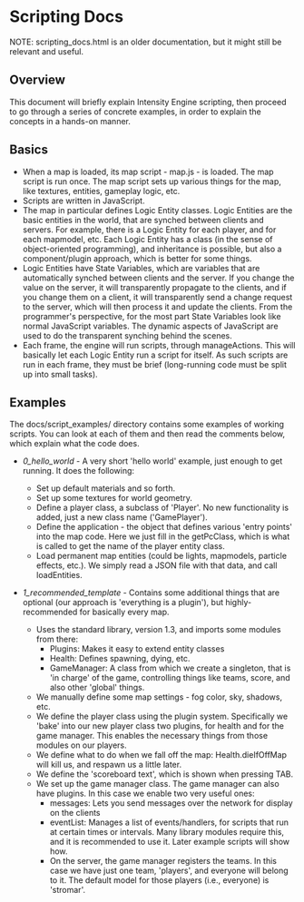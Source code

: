 Scripting Docs
==============

NOTE: scripting_docs.html is an older documentation, but it might still be relevant and useful.


Overview
--------

This document will briefly explain Intensity Engine scripting, then proceed to go through a series of concrete examples, in order to explain the concepts in a hands-on manner.


Basics
------

* When a map is loaded, its map script - map.js - is loaded. The map script is run once. The map script sets up various things for the map, like textures, entities, gameplay logic, etc.
* Scripts are written in JavaScript.
* The map in particular defines Logic Entity classes. Logic Entities are the basic entities in the world, that are synched between clients and servers. For example, there is a Logic Entity for each player, and for each mapmodel, etc. Each Logic Entity has a class (in the sense of object-oriented programming), and inheritance is possible, but also a component/plugin approach, which is better for some things.
* Logic Entities have State Variables, which are variables that are automatically synched between clients and the server. If you change the value on the server, it will transparently propagate to the clients, and if you change them on a client, it will transparently send a change request to the server, which will then process it and update the clients. From the programmer's perspective, for the most part State Variables look like normal JavaScript variables. The dynamic aspects of JavaScript are used to do the transparent synching behind the scenes.
* Each frame, the engine will run scripts, through manageActions. This will basically let each Logic Entity run a script for itself. As such scripts are run in each frame, they must be brief (long-running code must be split up into small tasks).


Examples
--------

The docs/script_examples/ directory contains some examples of working scripts. You can look at each of them and then read the comments below, which explain what the code does.

* *0_hello_world* - A very short 'hello world' example, just enough to get running. It does the following:
  * Set up default materials and so forth.
  * Set up some textures for world geometry.
  * Define a player class, a subclass of 'Player'. No new functionality is added, just a new class name ('GamePlayer').
  * Define the application - the object that defines various 'entry points' into the map code. Here we just fill in the getPcClass, which is what is called to get the name of the player entity class.
  * Load permanent map entities (could be lights, mapmodels, particle effects, etc.). We simply read a JSON file with that data, and call loadEntities.

* *1_recommended_template* - Contains some additional things that are optional (our approach is 'everything is a plugin'), but highly-recommended for basically every map.
  * Uses the standard library, version 1.3, and imports some modules from there:
    * Plugins: Makes it easy to extend entity classes
    * Health: Defines spawning, dying, etc.
    * GameManager: A class from which we create a singleton, that is 'in charge' of the game, controlling things like teams, score, and also other 'global' things. 
  * We manually define some map settings - fog color, sky, shadows, etc.
  * We define the player class using the plugin system. Specifically we 'bake' into our new player class two plugins, for health and for the game manager. This enables the necessary things from those modules on our players.
  * We define what to do when we fall off the map: Health.dieIfOffMap will kill us, and respawn us a little later.
  * We define the 'scoreboard text', which is shown when pressing TAB.
  * We set up the game manager class. The game manager can also have plugins. In this case we enable two very useful ones:
    * messages: Lets you send messages over the network for display on the clients
    * eventList: Manages a list of events/handlers, for scripts that run at certain times or intervals. Many library modules require this, and it is recommended to use it. Later example scripts will show how.
    * On the server, the game manager registers the teams. In this case we have just one team, 'players', and everyone will belong to it. The default model for those players (i.e., everyone) is 'stromar'.

